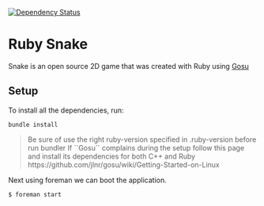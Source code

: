 [![Dependency Status](https://gemnasium.com/tille/ruby-snake.svg)](https://gemnasium.com/tille/ruby-snake)

Ruby Snake
==========

Snake is an open source 2D game that was created with Ruby using [Gosu](http://www.libgosu.org/)

## Setup
To install all the dependencies, run:

```
bundle install
```
<blockquote>
Be sure of use the right ruby-version specified in .ruby-version before run bundler
If ``Gosu`` complains during the setup follow this page and install its dependencies for both C++ and Ruby
https://github.com/jlnr/gosu/wiki/Getting-Started-on-Linux
</blockquote>

Next using foreman we can boot the application.

```
$ foreman start
```
